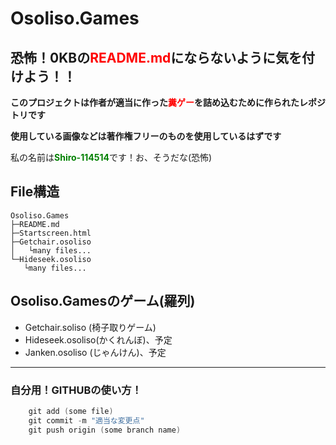 # Osoliso.Games
## 恐怖！0KBの<font color=red>README.md</font>にならないように気を付けよう！！
**このプロジェクトは作者が適当に作った<font color=red>糞ゲー</font>を詰め込むために作られたレポジトリです**
 
**使用している画像などは著作権フリーのものを使用しているはずです**<br>

私の名前は<font color=green><strong>Shiro-114514</strong></font>です！お、そうだな(恐怖)

## File構造
```
Osoliso.Games
├─README.md
├─Startscreen.html
├─Getchair.osoliso
│   └many files...
└─Hideseek.osoliso   
   └many files...
```
## Osoliso.Gamesのゲーム(羅列)
- Getchair.soliso (椅子取りゲーム)
- Hideseek.osoliso(かくれんぼ)、予定
- Janken.osoliso (じゃんけん)、予定
* * *
### 自分用！GITHUBの使い方！
```powershell
    git add (some file)
    git commit -m "適当な変更点"
    git push origin (some branch name)
```
